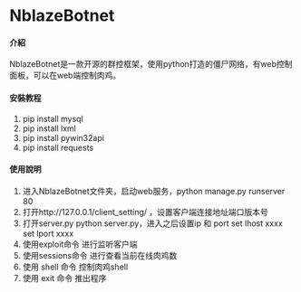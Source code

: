 # NblazeBotnet

#### 介紹
NblazeBotnet是一款开源的群控框架，使用python打造的僵尸网络，有web控制面板，可以在web端控制肉鸡。


#### 安裝教程

1.  pip install mysql
2.  pip install lxml
3.  pip install pywin32api
4.  pip install requests

#### 使用說明

1.  进入NblazeBotnet文件夹，启动web服务，python manage.py runserver 80
2.  打开http://127.0.0.1/client_setting/ ，设置客户端连接地址端口版本号
3.  打开server.py  python server.py，进入之后设置ip 和 port   set lhost xxxx  set lport xxxx
4.  使用exploit命令 进行监听客户端
5.  使用sessions命令 进行查看当前在线肉鸡数
6.  使用 shell 命令 控制肉鸡shell
7.  使用 exit 命令 推出程序
